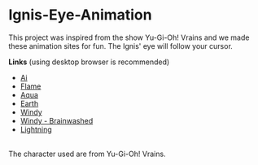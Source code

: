 # Ignis-Eye-Animation

This project was inspired from the show Yu-Gi-Oh! Vrains and we made these animation sites for fun. The Ignis' eye will follow your cursor.  

<strong>Links</strong> (using desktop browser is recommended)
<ul>
  <li><a href="https://htmlpreview.github.io/?https://github.com/mcn1349/Ignis-Eye-Animation/blob/master/Ignis%20eye/Ai.html">Ai</a></li>
   <li><a href="https://htmlpreview.github.io/?https://github.com/mcn1349/Ignis-Eye-Animation/blob/master/Ignis%20eye/Flame.html">Flame</a></li>
  <li><a href="https://htmlpreview.github.io/?https://github.com/mcn1349/Ignis-Eye-Animation/blob/master/Ignis%20eye/Aqua.html">Aqua</a></li>
  <li><a href="https://htmlpreview.github.io/?https://github.com/mcn1349/Ignis-Eye-Animation/blob/master/Ignis%20eye/Earth.html">Earth</a></li>
  <li><a href="https://htmlpreview.github.io/?https://github.com/mcn1349/Ignis-Eye-Animation/blob/master/Ignis%20eye/Windy.html">Windy</a></li>
  <li><a href="https://htmlpreview.github.io/?https://github.com/mcn1349/Ignis-Eye-Animation/blob/master/Ignis%20eye/Windy%20brainwashed.html">Windy - Brainwashed</a></li>
  <li><a href="https://htmlpreview.github.io/?https://github.com/mcn1349/Ignis-Eye-Animation/blob/master/Ignis%20eye/Lightning.html">Lightning</a></li>
</ul>
</br>
The character used are from Yu-Gi-Oh! Vrains. 
